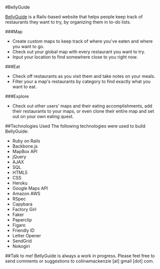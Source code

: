 #BellyGuide

[BellyGuide](http://www.belly-guide.com) is a Rails-based website that helps people keep track of restaurants they want to try, by organizing them in to-do lists.

###Map
 * Create custom maps to keep track of where you've eaten and where you want to go. 
 * Check out your global map with every restaurant you want to try.
 * Input your location to find somewhere close to you right now.

###Eat
* Check off restaurants as you visit them and take notes on your meals. 
* Filter your a map's restaurants by category to find exactly what you want to eat. 

###Explore
 * Check out other users' maps and their eating accomplishments, add their restaurants to your maps, or even clone their entire map and set out on your own eating quest.

##Technologies Used
The following technologies were used to build BellyGuide:

 * Ruby on Rails
 * Backbone.js
 * MapBox API
 * jQuery
 * AJAX
 * SQL
 * HTML5
 * CSS
 * Heroku
 * Google Maps API
 * Amazon AWS
 * RSpec
 * Capybara
 * Factory Girl
 * Faker
 * Paperclip
 * Figaro
 * Friendly ID
 * Letter Opener
 * SendGrid
 * Nokogiri

##Talk to me!
BellyGuide is always a work in progress. Please feel free to send comments or suggestions to colinwmackenzie [at] gmail [dot] com.
